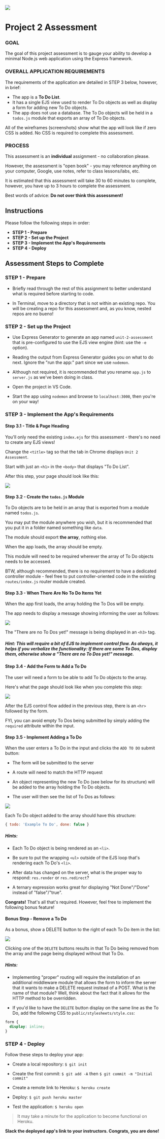 <img src="https://i.imgur.com/ser5chI.png">

# Project 2 Assessment

### GOAL

The goal of this project assessment is to gauge your ability to develop a minimal Node.js web application using the Express framework.

### OVERALL APPLICATION REQUIREMENTS

The requirements of the application are detailed in STEP 3 below, however, in brief:

- The app is a **To Do List**.
- It has a single EJS view used to render To Do objects as well as display a form for adding new To Do objects.
- The app does not use a database. The To Do objects will be held in a `todos.js` module that exports an array of To Do objects. 

All of the wireframes (screenshots) show what the app will look like if zero CSS is added.  No CSS is required to complete this assessment.

### PROCESS

This assessment is an **individual** assignment - no collaboration please.

However, the assessment is "open book" - you may reference anything on your computer, Google, use notes, refer to class lessons/labs, etc.

It is estimated that this assessment will take 30 to 60 minutes to complete, however, you have up to 3 hours to complete the assessment. 

Best words of advice: **Do not over think this assessment!**

## Instructions

Please follow the following steps in order:

- **STEP 1 - Prepare**
- **STEP 2 - Set up the Project**
- **STEP 3 - Implement the App's Requirements**
- **STEP 4 - Deploy**

## Assessment Steps to Complete

### STEP 1 - Prepare

- Briefly read through the rest of this assignment to better understand what is required before starting to code.

- In Terminal, move to a directory that is not within an existing repo. You will be creating a repo for this assessment and, as you know, nested repos are no bueno!

### STEP 2 - Set up the Project

- Use Express Generator to generate an app named `unit-2-assessment` that is pre-configured to use the EJS view engine (hint: use the `-e` option).

- Reading the output from Express Generator guides you on what to do next. Ignore the "run the app:" part since we use `nodemon`.

- Although not required, it is recommended that you rename `app.js` to `server.js` as we've been doing in class.

- Open the project in VS Code.

- Start the app using `nodemon` and browse to `localhost:3000`, then you're on your way!

### STEP 3 - Implement the App's Requirements

#### Step 3.1 - Title & Page Heading

You'll only need the existing `index.ejs` for this assessment - there's no need to create any EJS views!

Change the `<title>` tag so that the tab in Chrome displays `Unit 2 Assessment`.

Start with just an `<h1>` in the `<body>` that displays "To Do List".

After this step, your page should look like this:

<img src="https://i.imgur.com/TmA1RN8.png">

#### Step 3.2 - Create the `todos.js` Module

To Do objects are to be held in an array that is exported from a module named `todos.js`.

You may put the module anywhere you wish, but it is recommended that you put it in a folder named something like `data`.

The module should export **the array**, nothing else.

When the app loads, the array should be empty.

This module will need to be required wherever the array of To Do objects needs to be accessed.

BTW, although recommended, there is no requirement to have a dedicated controller module - feel free to put controller-oriented code in the existing `routes/index.js` router module created.

#### Step 3.3 - When There Are No To Do Items Yet

When the app first loads, the array holding the To Dos will be empty.

The app needs to display a message showing informing the user as follows:

<img src="https://i.imgur.com/yeD1lR7.png">

The "There are no To Dos yet!" message is being displayed in an `<h3>` tag.

##### Hint: This will require a bit of EJS to implement control flow. As always, it helps if you verbalize the functionality: If there are some To Dos, display them, otherwise show a "There are no To Dos yet!" message.

#### Step 3.4 - Add the Form to Add a To Do

The user will need a form to be able to add To Do objects to the array.

Here's what the page should look like when you complete this step:

<img src="https://i.imgur.com/wDaWbVm.png">

After the EJS control flow added in the previous step, there is an `<hr>` followed by the form.

FYI, you can avoid empty To Dos being submitted by simply adding the `required` attribute within the input.

#### Step 3.5 - Implement Adding a To Do

When the user enters a To Do in the input and clicks the `ADD TO DO` submit button:

- The form will be submitted to the server

- A route will need to match the HTTP request

- An object representing the new To Do (see below for its structure) will be added to the array holding the To Do objects.

- The user will then see the list of To Dos as follows:

<img src="https://i.imgur.com/O5zBL2s.png">

Each To Do object added to the array should have this structure:

```js
{ todo: 'Example To Do', done: false }
```

##### Hints:

- Each To Do object is being rendered as an `<li>`.

- Be sure to put the wrapping `<ul>` outside of the EJS loop that's rendering each To Do's `<li>`.

- After data has changed on the server, what is the proper way to respond: `res.render` or `res.redirect`?

- A ternary expression works great for displaying "Not Done"/"Done" instead of "false"/"true".

**Congrats!**  That's all that's required.  However, feel free to implement the following bonus feature!

#### Bonus Step - Remove a To Do

As a bonus, show a DELETE button to the right of each To Do item in the list:

<img src="https://i.imgur.com/E2WisAg.png">

Clicking one of the `DELETE` buttons results in that To Do being removed from the array and the page being displayed without that To Do.

##### Hints:

- Implementing "proper" routing will require the installation of an additional middleware module that allows the form to inform the server that it wants to make a DELETE request instead of a POST. What is the name of that module? Well, think about the fact that it allows for the HTTP method to be overridden.

- If you'd like to have the `DELETE` button display on the same line as the To Do, add the following CSS to `public/stylesheets/style.css`:

```css
form {
  display: inline;
}
```

### STEP 4 - Deploy

Follow these steps to deploy your app:

- Create a local repository: `$ git init`

- Create the first commit: `$ git add -A` then `$ git commit -m "Initial commit"`

- Create a remote link to Heroku: `$ heroku create`

- Deploy: `$ git push heroku master`

- Test the application: `$ heroku open`

> It may take a minute for the application to become functional on Heroku.

**Slack the deployed app's link to your instructors. Congrats, you are done!**

